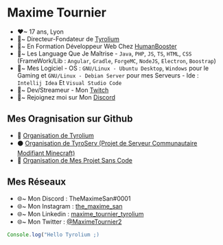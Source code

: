 # Maxime Tournier
- ❤~ 17 ans, Lyon
- 🧡~ Directeur-Fondateur de [Tyrolium](https://tyrolium.fr/)
- 💛~ En Formation Développeur Web Chez [HumanBooster](https://humanbooster.com/)
- 💚~ Les Language Que Je Maîtrise - `Java`, `PHP`, `JS`, `TS`, `HTML`, `CSS` (FrameWork/Lib : `Angular`, `Gradle`, `ForgeMC`, `NodeJS`, `Electron`, `Boostrap`)
- 💜~ Mes Logiciel - OS : `GNU/Linux - Ubuntu Desktop`, `Windows` pour le Gaming et `GNU/Linux - Debian Server` pour mes Serveurs  - Ide : `Intellij Idea` Et `Visual Studio Code` 
- 💙~ Dev/Streameur - Mon [Twitch](twitch.tv/themaximesan)
- 🖤~ Rejoignez moi sur Mon [Discord](https://discord.gg/mtDx9ceS7n)

## Mes Oragnisation sur Github 
- 🔵 [Organisation de Tyrolium](https://github.com/Tyrolium)
- ⚫ [Organisation de TyroServ (Projet de Serveur Communautaire Modifiant Minecraft)](https://github.com/TyroliumServerMC)
- 🔴 [Organisation de Mes Projet Sans Code](https://github.com/TheMaximeSan-NoCode)

## Mes Réseaux
- 🌐~ Mon Discord : TheMaximeSan#0001
- 🌐~ Mon Instagram : [the_maxime_san](https://www.instagram.com/the_maxime_san/)
- 🌐~ Mon Linkedin : [maxime_tournier_tyrolium](https://www.linkedin.com/in/maxime-tournier-tyrolium/)
- 🌐~ Mon Twitter : [@MaximeTournier2](https://twitter.com/MaximeTournier2)
```js
Console.log("Hello Tyrolium ;)
```
